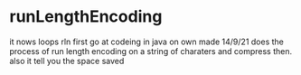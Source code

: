 # runLengthEncoding
it nows loops
rln first go at codeing in java on own made 14/9/21 
does the process of run length encoding on a string of charaters and compress then. 
also it tell you the space saved
